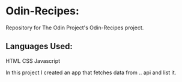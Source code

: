 # Odin-Recipes:
Repository for The Odin Project's Odin-Recipes project.

## Languages Used:
HTML
CSS
Javascript

In this project I created an app that fetches data from .. api and list it.